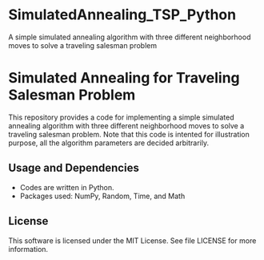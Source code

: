 # SimulatedAnnealing_TSP_Python
A simple simulated annealing algorithm with three different neighborhood moves to solve a traveling salesman problem

# Simulated Annealing for Traveling Salesman Problem

This repository provides a code for implementing a simple simulated annealing algorithm with three different neighborhood moves to solve a traveling salesman problem.
Note that this code is intented for illustration purpose, all the algorithm parameters are decided arbitrarily.

## Usage and Dependencies
* Codes are written in Python.
* Packages used: NumPy, Random, Time, and Math

## License
This software is licensed under the MIT License. See file LICENSE for more information.
